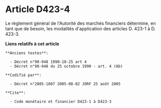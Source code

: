 # Article D423-4

Le règlement général de l'Autorité des marchés financiers détermine, en tant que de besoin, les modalités d'application des
articles D. 423-1 à D. 423-3.

**Liens relatifs à cet article**

	**Anciens textes**:

	  - Décret n°90-948 1990-10-25 art 4
	  - Décret n°90-948 du 25 octobre 1990 - art. 4 (Ab)

	**Codifié par**:

	  - Décret n°2005-1007 2005-08-02 JORF 25 août 2005

	**Cite**:

	  - Code monétaire et financier D423-1 à D423-3

